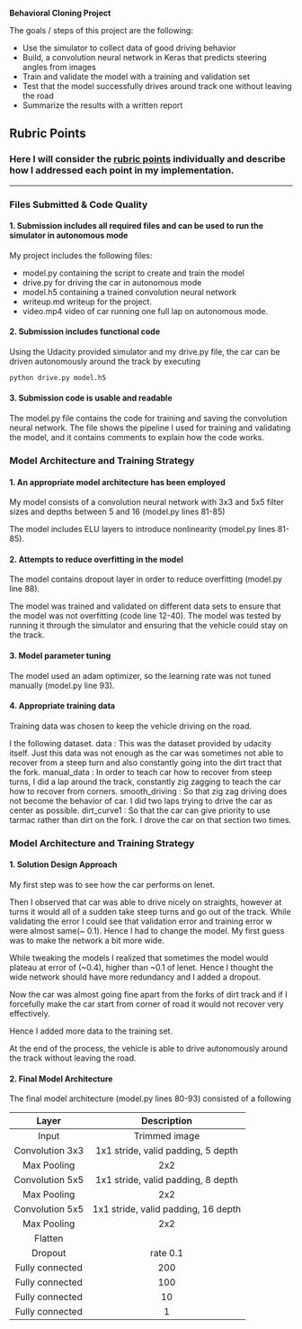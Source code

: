 **Behavioral Cloning Project**

The goals / steps of this project are the following:
* Use the simulator to collect data of good driving behavior
* Build, a convolution neural network in Keras that predicts steering angles from images
* Train and validate the model with a training and validation set
* Test that the model successfully drives around track one without leaving the road
* Summarize the results with a written report

## Rubric Points
### Here I will consider the [rubric points](https://review.udacity.com/#!/rubrics/432/view) individually and describe how I addressed each point in my implementation.  

---
### Files Submitted & Code Quality

#### 1. Submission includes all required files and can be used to run the simulator in autonomous mode

My project includes the following files:
* model.py containing the script to create and train the model
* drive.py for driving the car in autonomous mode
* model.h5 containing a trained convolution neural network
* writeup.md writeup for the project.
* video.mp4 video of car running one full lap on autonomous mode.

#### 2. Submission includes functional code
Using the Udacity provided simulator and my drive.py file, the car can be driven autonomously around the track by executing
```sh
python drive.py model.h5
```

#### 3. Submission code is usable and readable

The model.py file contains the code for training and saving the convolution neural network. The file shows the pipeline I used for training and validating the model, and it contains comments to explain how the code works.

### Model Architecture and Training Strategy

#### 1. An appropriate model architecture has been employed

My model consists of a convolution neural network with 3x3 and 5x5 filter sizes and depths between 5 and 16 (model.py lines 81-85)

The model includes ELU layers to introduce nonlinearity (model.py lines 81-85).


#### 2. Attempts to reduce overfitting in the model

The model contains dropout layer in order to reduce overfitting (model.py line 88).

The model was trained and validated on different data sets to ensure that the model was not overfitting (code line 12-40). The model was tested by running it through the simulator and ensuring that the vehicle could stay on the track.

#### 3. Model parameter tuning

The model used an adam optimizer, so the learning rate was not tuned manually (model.py line 93).

#### 4. Appropriate training data

Training data was chosen to keep the vehicle driving on the road.

I the following dataset.
data : This was the dataset provided by udacity itself. Just this data was not enough as the car was sometimes not able to recover from a steep turn and also constantly going into the dirt tract that the fork.
manual_data : In order to teach car how to recover from steep turns, I did a lap around the track, constantly zig zagging to teach the car how to recover from corners.
smooth_driving : So that zig zag driving does not become the behavior of car. I did two laps trying to drive the car as center as possible.
dirt_curve1 : So that the car can give priority to use tarmac rather than dirt on the fork. I drove the car on that section two times.

### Model Architecture and Training Strategy

#### 1. Solution Design Approach

My first step was to see how the car performs on lenet.

Then I observed that car was able to drive nicely on straights, however at turns it would all of a sudden take steep turns and go out of the track. While validating the error I could see that validation error and training error w were almost same(~ 0.1). Hence I had to change the model. My first guess was to make the network a bit more wide.

While tweaking the models I realized that sometimes the model would plateau at error of (~0.4), higher than ~0.1 of lenet. Hence I thought the wide network should have more redundancy and I added a dropout.

Now the car was almost going fine apart from the forks of dirt track and if I forcefully make the car start from corner of road it would not recover very effectively.

Hence I added more data to the training set.

At the end of the process, the vehicle is able to drive autonomously around the track without leaving the road.

#### 2. Final Model Architecture

The final model architecture (model.py lines 80-93) consisted of a following

| Layer                 |     Description                               |
|:---------------------:|:---------------------------------------------:|
| Input                 | Trimmed image                                 |
| Convolution 3x3       | 1x1 stride, valid padding, 5 depth            |
| Max Pooling           | 2x2                                           |
| Convolution 5x5       | 1x1 stride, valid padding, 8 depth            |
| Max Pooling           | 2x2                                           |
| Convolution 5x5       | 1x1 stride, valid padding, 16 depth           |
| Max Pooling           | 2x2                                           |
| Flatten               |                                               |
| Dropout               | rate 0.1                                      |
| Fully connected       | 200                                           |
| Fully connected       | 100                                           |
| Fully connected       | 10                                            |
| Fully connected       | 1                                             |
